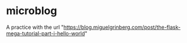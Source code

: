 # microblog
A practice with the url "https://blog.miguelgrinberg.com/post/the-flask-mega-tutorial-part-i-hello-world"
